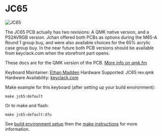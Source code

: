JC65
===

![JC65](https://imgur.com/a/C2oa5)

The JC65 PCB actually has two revisions: A QMK native version, and a PS2AVRGB version. Jchan offered both PCBs as options during the M65-A Round 1 group buy, and were also available choices for the 65% acrylic case group buy. In the near future both PCB versions should be available from keyclack.com when the storefront part opens.

These docs are for the QMK version of the PCB. [More info on qmk.fm](http://qmk.fm/planck/)

Keyboard Maintainer: [Ethan Madden](https://github.com/jetpacktuxedo)
Hardware Supported: JC65 rev.qmk
Hardware Availability: [keyclack.com](https://keyclack.com/)

Make example for this keyboard (after setting up your build environment):

    make jc65:default

Or to make and flash:

    make jc65:default:dfu

See [build environment setup](https://docs.qmk.fm/build_environment_setup.html) then the [make instructions](https://docs.qmk.fm/make_instructions.html) for more information.
